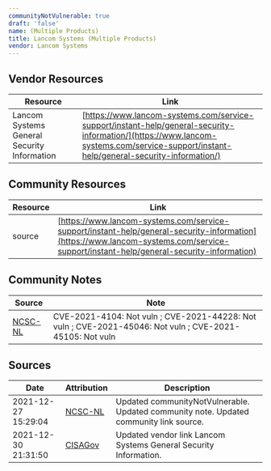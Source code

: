 ```yaml
---
communityNotVulnerable: true
draft: 'false'
name: (Multiple Products)
title: Lancom Systems (Multiple Products)
vendor: Lancom Systems
---
```


## Vendor Resources
| Resource | Link |
| --- | --- |
| Lancom Systems General Security Information | [https://www.lancom-systems.com/service-support/instant-help/general-security-information/](https://www.lancom-systems.com/service-support/instant-help/general-security-information/) |

## Community Resources
| Resource | Link |
| --- | --- |
| source | [https://www.lancom-systems.com/service-support/instant-help/general-security-information](https://www.lancom-systems.com/service-support/instant-help/general-security-information) |

## Community Notes
| Source | Note |
| --- | --- |
| [NCSC-NL](https://github.com/NCSC-NL/log4shell/blob/main/software/README.md) | CVE-2021-4104: Not vuln ; CVE-2021-44228: Not vuln ; CVE-2021-45046: Not vuln ; CVE-2021-45105: Not vuln </ul> |

## Sources
| Date | Attribution | Description |
| --- | --- | --- |
| 2021-12-27 15:29:04 | [NCSC-NL](https://github.com/NCSC-NL/log4shell/blob/main/software/README.md) | Updated communityNotVulnerable. Updated community note. Updated community link source.  |
| 2021-12-30 21:31:50 | [CISAGov](https://raw.githubusercontent.com/cisagov/log4j-affected-db/develop/README.md) | Updated vendor link Lancom Systems General Security Information.  |
